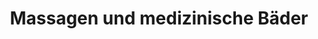 ---
title: "Massagen und medizinische Bäder"
url: /rendsburg/massagen-und-medizinische-baeder/
shop: Massage
---